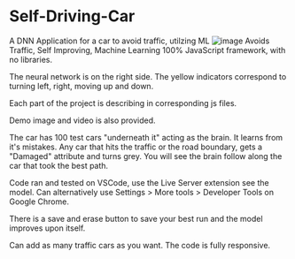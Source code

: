 # Self-Driving-Car
A DNN Application for a car to avoid traffic, utilzing ML
![image](https://github.com/VarunSunderRajan/Self-Driving-Car/assets/47671400/5194b449-0286-44b9-b985-ddc6a3e02ef0)
Avoids Traffic, Self Improving, Machine Learning
100% JavaScript framework, with no libraries.

The neural network is on the right side. The yellow indicators correspond to turning left, right, moving up and down.

Each part of the project is describing in corresponding js files.

Demo image and video is also provided.

The car has 100 test cars "underneath it" acting as the brain. It learns from it's mistakes. Any car that hits the traffic or the road boundary, gets a "Damaged" attribute and turns grey. You will see the brain follow along the car that took the best path.

Code ran and tested on VSCode, use the Live Server extension see the model. Can alternatively use Settings > More tools > Developer Tools on Google Chrome.

There is a save and erase button to save your best run and the model improves upon itself.

Can add as many traffic cars as you want. The code is fully responsive.
